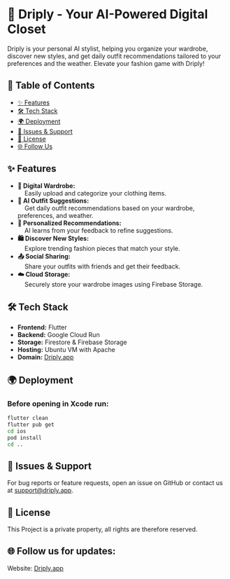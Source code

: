 # 🌟 Driply - Your AI-Powered Digital Closet

Driply is your personal AI stylist, helping you organize your wardrobe, discover new styles, and get daily outfit recommendations tailored to your preferences and the weather. Elevate your fashion game with Driply!

## 📖 Table of Contents
- [✨ Features](#-features)
- [🛠️ Tech Stack](#️-tech-stack)
- [🌍 Deployment](#-deployment)
- [🐛 Issues & Support](#-issues--support)
- [📜 License](#-license)
- [🌐 Follow Us](#-follow-us)

## ✨ Features
- **👕 Digital Wardrobe:** 
<br>&nbsp;&nbsp;&nbsp;&nbsp;Easily upload and categorize your clothing items.
- **🤖 AI Outfit Suggestions:** 
<br>&nbsp;&nbsp;&nbsp;&nbsp;Get daily outfit recommendations based on your wardrobe, preferences, and weather.
- **🎯 Personalized Recommendations:** 
<br>&nbsp;&nbsp;&nbsp;&nbsp;AI learns from your feedback to refine suggestions.
- **🛍️ Discover New Styles:** 
<br>&nbsp;&nbsp;&nbsp;&nbsp;Explore trending fashion pieces that match your style.
- **📤 Social Sharing:** 
<br>&nbsp;&nbsp;&nbsp;&nbsp;Share your outfits with friends and get their feedback.
- **☁️ Cloud Storage:** 
<br>&nbsp;&nbsp;&nbsp;&nbsp;Securely store your wardrobe images using Firebase Storage.

## 🛠️ Tech Stack
- **Frontend:** Flutter
- **Backend:** Google Cloud Run
- **Storage:** Firestore & Firebase Storage
- **Hosting:** Ubuntu VM with Apache
- **Domain:** [Driply.app](https://driply.app)

## 🌍 Deployment
### Before opening in Xcode run:
```sh
flutter clean
flutter pub get
cd ios
pod install
cd ..
```

## 🐛 Issues & Support
For bug reports or feature requests, open an issue on GitHub or contact us at support@driply.app.

## 📜 License
This Project is a private property, all rights are therefore reserved.

## 🌐 Follow us for updates:
Website: [Driply.app](https://driply.app)
